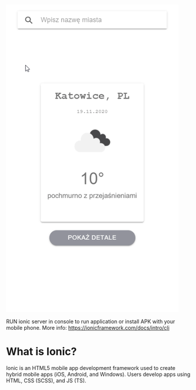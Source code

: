 ![](appgif.gif)

RUN ionic server in console to run application or install APK with your mobile phone.
More info:
https://ionicframework.com/docs/intro/cli
<h1>What is Ionic?</h1>
Ionic is an HTML5 mobile app development framework used to create hybrid mobile apps (iOS, Android, and Windows). Users develop apps using HTML, CSS (SCSS), and JS (TS).


